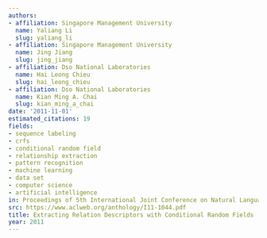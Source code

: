 ```yaml
---
authors:
- affiliation: Singapore Management University
  name: Yaliang Li
  slug: yaliang_li
- affiliation: Singapore Management University
  name: Jing Jiang
  slug: jing_jiang
- affiliation: Dso National Laboratories
  name: Hai Leong Chieu
  slug: hai_leong_chieu
- affiliation: Dso National Laboratories
  name: Kian Ming A. Chai
  slug: kian_ming_a_chai
date: '2011-11-01'
estimated_citations: 19
fields:
- sequence labeling
- crfs
- conditional random field
- relationship extraction
- pattern recognition
- machine learning
- data set
- computer science
- artificial intelligence
in: Proceedings of 5th International Joint Conference on Natural Language Processing
src: https://www.aclweb.org/anthology/I11-1044.pdf
title: Extracting Relation Descriptors with Conditional Random Fields
year: 2011
---
```

